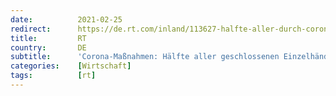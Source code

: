 ```yaml
---
date:          2021-02-25
redirect:      https://de.rt.com/inland/113627-halfte-aller-durch-corona-massnahmen/
title:         RT
country:       DE
subtitle:      'Corona-Maßnahmen: Hälfte aller geschlossenen Einzelhändler droht die Pleite'
categories:    [Wirtschaft]
tags:          [rt]
---
```

